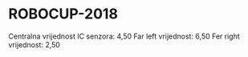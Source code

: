 # ROBOCUP-2018
Centralna vrijednost IC senzora: 4,50
Far left vrijednost: 6,50
Fer right vrijednost: 2,50